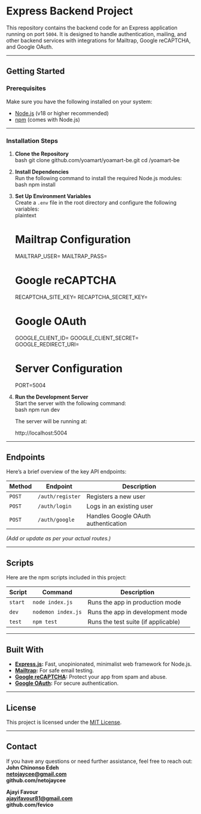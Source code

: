 # **Express Backend Project**

This repository contains the backend code for an Express application running on port `5004`. It is designed to handle authentication, mailing, and other backend services with integrations for Mailtrap, Google reCAPTCHA, and Google OAuth.

---

## **Getting Started**

### **Prerequisites**
Make sure you have the following installed on your system:
- [Node.js](https://nodejs.org/) (v18 or higher recommended)
- [npm](https://www.npmjs.com/) (comes with Node.js)

---

### **Installation Steps**

1. **Clone the Repository**  
   bash
   git clone github.com/yoamart/yoamart-be.git
   cd /yoamart-be
   

2. **Install Dependencies**  
   Run the following command to install the required Node.js modules:  
   bash
   npm install
   

3. **Set Up Environment Variables**  
   Create a `.env` file in the root directory and configure the following variables:  
   plaintext
   # Mailtrap Configuration
   MAILTRAP_USER=<your-mailtrap-username>
   MAILTRAP_PASS=<your-mailtrap-password>

   # Google reCAPTCHA
   RECAPTCHA_SITE_KEY=<your-recaptcha-site-key>
   RECAPTCHA_SECRET_KEY=<your-recaptcha-secret-key>

   # Google OAuth
   GOOGLE_CLIENT_ID=<your-google-client-id>
   GOOGLE_CLIENT_SECRET=<your-google-client-secret>
   GOOGLE_REDIRECT_URI=<your-google-redirect-uri>

   # Server Configuration
   PORT=5004
   

4. **Run the Development Server**  
   Start the server with the following command:  
   bash
   npm run dev
   

   The server will be running at:  
   
   http://localhost:5004
   

---

## **Endpoints**

Here’s a brief overview of the key API endpoints:

| **Method** | **Endpoint**        | **Description**                   |
|------------|---------------------|-----------------------------------|
| `POST`     | `/auth/register`    | Registers a new user              |
| `POST`     | `/auth/login`       | Logs in an existing user          |
| `POST`     | `/auth/google`      | Handles Google OAuth authentication |


*(Add or update as per your actual routes.)*

---

## **Scripts**

Here are the npm scripts included in this project:

| **Script**    | **Command**         | **Description**                           |
|---------------|---------------------|-------------------------------------------|
| `start`       | `node index.js`     | Runs the app in production mode           |
| `dev`         | `nodemon index.js`  | Runs the app in development mode          |
| `test`        | `npm test`          | Runs the test suite (if applicable)       |

---

## **Built With**

- **[Express.js](https://expressjs.com/):** Fast, unopinionated, minimalist web framework for Node.js.
- **[Mailtrap](https://mailtrap.io/):** For safe email testing.
- **[Google reCAPTCHA](https://www.google.com/recaptcha/):** Protect your app from spam and abuse.
- **[Google OAuth](https://developers.google.com/identity):** For secure authentication.

---

## **License**

This project is licensed under the [MIT License](LICENSE).

---

## **Contact**

If you have any questions or need further assistance, feel free to reach out:  
**John Chinonso Edeh**  
**netojaycee@gmail.com**  
**github.com/netojaycee**

**Ajayi Favour**  
**ajayifavour81@gmail.com**  
**github.com/fevico**
  

